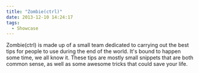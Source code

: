 ```yaml
---
title: "Zombie(ctrl)"
date: 2013-12-10 14:24:17
tags: 
  - Showcase
---
```


Zombie(ctrl) is made up of a small team dedicated to carrying out the best tips for people to use during the end of the world. It's bound to happen some time, we all know it. These tips are mostly small snippets that are both common sense, as well as some awesome tricks that could save your life.
